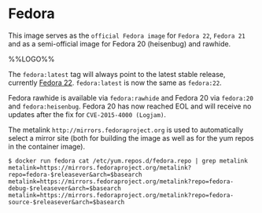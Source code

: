 # Fedora

This image serves as the `official Fedora image` for `Fedora 22`, `Fedora 21` and as a semi-official image for Fedora 20 (heisenbug) and rawhide.

%%LOGO%%

The `fedora:latest` tag will always point to the latest stable release, currently [Fedora 22](https://getfedora.org/). `fedora:latest` is now the same as `fedora:22`.

Fedora rawhide is available via `fedora:rawhide` and Fedora 20 via `fedora:20` and `fedora:heisenbug`. Fedora 20 has now reached EOL and will receive no updates after the fix for `CVE-2015-4000 (Logjam)`.

The metalink `http://mirrors.fedoraproject.org` is used to automatically select a mirror site (both for building the image as well as for the yum repos in the container image).

```console
$ docker run fedora cat /etc/yum.repos.d/fedora.repo | grep metalink
metalink=https://mirrors.fedoraproject.org/metalink?repo=fedora-$releasever&arch=$basearch
metalink=https://mirrors.fedoraproject.org/metalink?repo=fedora-debug-$releasever&arch=$basearch
metalink=https://mirrors.fedoraproject.org/metalink?repo=fedora-source-$releasever&arch=$basearch
```
